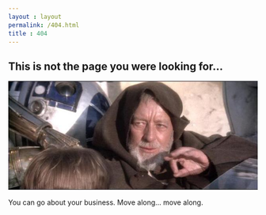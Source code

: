 ```yaml
---
layout : layout
permalink: /404.html
title : 404
---
```


## This is not the page you were looking for...

![This is not the page you were looking for](/assets/images/not-the-page.jpg)

You can go about your business. Move along... move along.